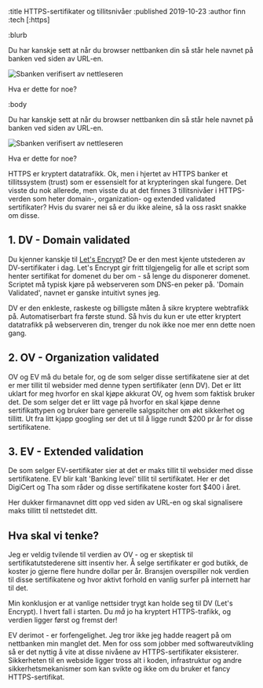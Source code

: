 :title HTTPS-sertifikater og tillitsnivåer
:published 2019-10-23
:author finn
:tech [:https]

:blurb

Du har kanskje sett at når du browser nettbanken din så står hele navnet på banken ved siden av URL-en.

![Sbanken verifisert av nettleseren](/images/blogg/ev-sbanken.png)

Hva er dette for noe?

:body

Du har kanskje sett at når du browser nettbanken din så står hele navnet på banken ved siden av URL-en.

![Sbanken verifisert av nettleseren](/images/blogg/ev-sbanken.png)

Hva er dette for noe?

HTTPS er kryptert datatrafikk. Ok, men i hjertet av HTTPS banker et tillitssystem (trust) som er essensielt for at krypteringen skal fungere. Det visste du nok allerede, men visste du at det finnes 3 tillitsnivåer i HTTPS-verden som heter domain-, organization- og extended validated sertifikater? Hvis du svarer nei så er du ikke aleine, så la oss raskt snakke om disse.

## 1. DV - Domain validated

Du kjenner kanskje til [Let's Encrypt](https://letsencrypt.org)? De er den mest kjente utstederen av DV-sertifikater i dag. Let's Encrypt gir fritt tilgjengelig for alle et script som henter sertifikat for domenet du ber om - så lenge du disponerer domenet. Scriptet må typisk kjøre på webserveren som DNS-en peker på. 'Domain Validated', navnet er ganske intuitivt synes jeg.

DV er den enkleste, raskeste og billigste måten å sikre kryptere webtrafikk på. Automatiserbart fra første stund. Så hvis du kun er ute etter kryptert datatrafikk på webserveren din, trenger du nok ikke noe mer enn dette noen gang.

## 2. OV - Organization validated

OV og EV må du betale for, og de som selger disse sertifikatene sier at det er mer tillit til websider med denne typen sertifikater (enn DV). Det er litt uklart for meg hvorfor en skal kjøpe akkurat OV, og hvem som faktisk bruker det. De som selger det er litt vage på hvorfor en skal kjøpe denne sertifikattypen og bruker bare generelle salgspitcher om økt sikkerhet og tillitt. Ut fra litt kjapp googling ser det ut til å ligge rundt $200 pr år for disse sertifikatene.

## 3. EV - Extended validation

De som selger EV-sertifikater sier at det er maks tillit til websider med disse sertifikatene. EV blir kalt 'Banking level' tillit til sertifikatet. Her er det DigiCert og Tha som råder og disse sertifikatene koster fort $400 i året.

Her dukker firmanavnet ditt opp ved siden av URL-en og skal signalisere maks tillitt til nettstedet ditt.

## Hva skal vi tenke?

Jeg er veldig tvilende til verdien av OV - og er skeptisk til sertifikatutstederene sitt insentiv her. Å selge sertifikater er god butikk, de koster jo gjerne flere hundre dollar per år. Bransjen overspiller nok verdien til disse sertifikatene og hvor aktivt forhold en vanlig surfer på internett har til det. 

Min konklusjon er at vanlige nettsider trygt kan holde seg til DV (Let's Encrypt). I hvert fall i starten. Du _må_ jo ha kryptert HTTPS-trafikk, og verdien ligger først og fremst der!

EV derimot - er forfengelighet. Jeg tror ikke jeg hadde reagert på om nettbanken min manglet det. Men for oss som jobber med softwareutvikling så er det nyttig å vite at disse nivåene av HTTPS-sertifikater eksisterer. Sikkerheten til en webside ligger tross alt i koden, infrastruktur og andre sikkerhetsmekanismer som kan svikte og ikke om du bruker et fancy HTTPS-sertifikat.
